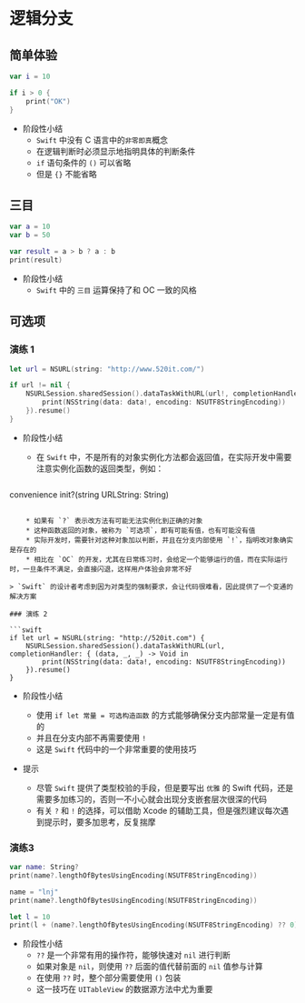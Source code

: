 # 逻辑分支

## 简单体验

```swift
var i = 10

if i > 0 {
    print("OK")
}
```

* 阶段性小结
    * `Swift` 中没有 C 语言中的`非零即真`概念
    * 在逻辑判断时必须显示地指明具体的判断条件
    * `if` 语句条件的 `()` 可以省略
    * 但是 `{}` 不能省略

## 三目

```swift
var a = 10
var b = 50

var result = a > b ? a : b
print(result)
```

* 阶段性小结
    * `Swift` 中的 `三目` 运算保持了和 OC 一致的风格

## 可选项

### 演练 1

```swift
let url = NSURL(string: "http://www.520it.com/")

if url != nil {
    NSURLSession.sharedSession().dataTaskWithURL(url!, completionHandler: { (data, _, _) -> Void in
        print(NSString(data: data!, encoding: NSUTF8StringEncoding))
    }).resume()
}
```

* 阶段性小结
    * 在 `Swift` 中，不是所有的对象实例化方法都会返回值，在实际开发中需要注意实例化函数的返回类型，例如：

    ```swift
convenience init?(string URLString: String)
```

    * 如果有 `?` 表示改方法有可能无法实例化到正确的对象
    * 这种函数返回的对象，被称为 `可选项`，即有可能有值，也有可能没有值
    * 实际开发时，需要针对这种对象加以判断，并且在分支内部使用 `!`，指明改对象确实是存在的
    * 相比在 `OC` 的开发，尤其在日常练习时，会给定一个能够运行的值，而在实际运行时，一旦条件不满足，会直接闪退，这样用户体验会非常不好

> `Swift` 的设计者考虑到因为对类型的强制要求，会让代码很难看，因此提供了一个变通的解决方案

### 演练 2

```swift
if let url = NSURL(string: "http://520it.com") {
    NSURLSession.sharedSession().dataTaskWithURL(url, completionHandler: { (data, _, _) -> Void in
        print(NSString(data: data!, encoding: NSUTF8StringEncoding))
    }).resume()
}
```

* 阶段性小结
    * 使用 `if let 常量 = 可选构造函数` 的方式能够确保分支内部常量一定是有值的
    * 并且在分支内部不再需要使用 `!`
    * 这是 `Swift` 代码中的一个非常重要的使用技巧

* 提示
    * 尽管 `Swift` 提供了类型校验的手段，但是要写出 `优雅` 的 Swift 代码，还是需要多加练习的，否则一不小心就会出现分支嵌套层次很深的代码
    * 有关 `?` 和 `!` 的选择，可以借助 Xcode 的辅助工具，但是强烈建议每次遇到提示时，要多加思考，反复揣摩

### 演练3

```swift
var name: String?
print(name?.lengthOfBytesUsingEncoding(NSUTF8StringEncoding))

name = "lnj"
print(name?.lengthOfBytesUsingEncoding(NSUTF8StringEncoding))

let l = 10
print(l + (name?.lengthOfBytesUsingEncoding(NSUTF8StringEncoding) ?? 0))
```

* 阶段性小结
    * `??` 是一个非常有用的操作符，能够快速对 `nil` 进行判断
    * 如果对象是 `nil`，则使用 `??` 后面的值代替前面的 `nil` 值参与计算
    * 在使用 `??` 时，整个部分需要使用 `()` 包装
    * 这一技巧在 `UITableView` 的数据源方法中尤为重要

